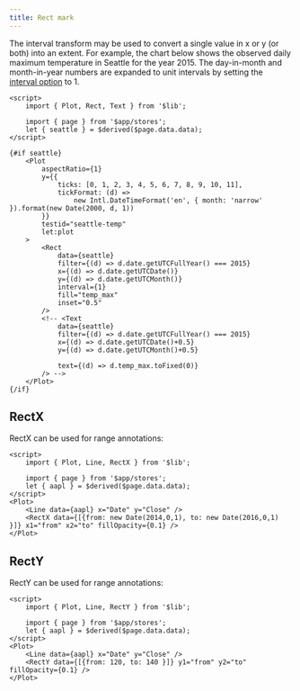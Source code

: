 ```yaml
---
title: Rect mark
---
```


The interval transform may be used to convert a single value in x or y (or both) into an extent. For example, the chart below shows the observed daily maximum temperature in Seattle for the year 2015. The day-in-month and month-in-year numbers are expanded to unit intervals by setting the [interval option](/transforms/interval) to 1.

```svelte live
<script>
    import { Plot, Rect, Text } from '$lib';

    import { page } from '$app/stores';
    let { seattle } = $derived($page.data.data);
</script>

{#if seattle}
    <Plot
        aspectRatio={1}
        y={{
            ticks: [0, 1, 2, 3, 4, 5, 6, 7, 8, 9, 10, 11],
            tickFormat: (d) =>
                new Intl.DateTimeFormat('en', { month: 'narrow' }).format(new Date(2000, d, 1))
        }}
        testid="seattle-temp"
        let:plot
    >
        <Rect
            data={seattle}
            filter={(d) => d.date.getUTCFullYear() === 2015}
            x={(d) => d.date.getUTCDate()}
            y={(d) => d.date.getUTCMonth()}
            interval={1}
            fill="temp_max"
            inset="0.5"
        />
        <!-- <Text
            data={seattle}
            filter={(d) => d.date.getUTCFullYear() === 2015}
            x={(d) => d.date.getUTCDate()+0.5}
            y={(d) => d.date.getUTCMonth()+0.5}
            
            text={(d) => d.temp_max.toFixed(0)}
        /> -->
    </Plot>
{/if}
```

## RectX

RectX can be used for range annotations:

```svelte live
<script>
    import { Plot, Line, RectX } from '$lib';

    import { page } from '$app/stores';
    let { aapl } = $derived($page.data.data);
</script>
<Plot>
    <Line data={aapl} x="Date" y="Close" />
    <RectX data={[{from: new Date(2014,0,1), to: new Date(2016,0,1) }]} x1="from" x2="to" fillOpacity={0.1} />
</Plot>
```

## RectY

RectY can be used for range annotations:

```svelte live
<script>
    import { Plot, Line, RectY } from '$lib';

    import { page } from '$app/stores';
    let { aapl } = $derived($page.data.data);
</script>
<Plot>
    <Line data={aapl} x="Date" y="Close" />
    <RectY data={[{from: 120, to: 140 }]} y1="from" y2="to" fillOpacity={0.1} />
</Plot>
```